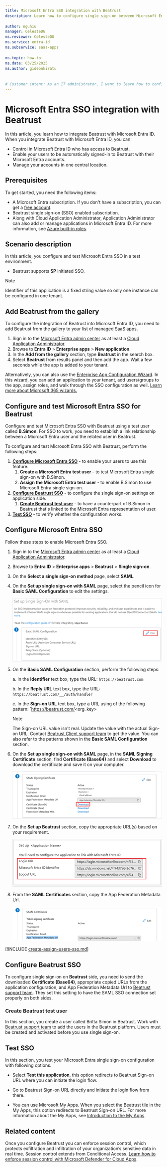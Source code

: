 ```yaml
---
title: Microsoft Entra SSO integration with Beatrust
description: Learn how to configure single sign-on between Microsoft Entra ID and Beatrust.

author: nguhiu
manager: CelesteDG
ms.reviewer: CelesteDG
ms.service: entra-id
ms.subservice: saas-apps

ms.topic: how-to
ms.date: 03/25/2025
ms.author: gideonkiratu


# Customer intent: As an IT administrator, I want to learn how to configure single sign-on between Microsoft Entra ID and Beatrust so that I can control who has access to Beatrust, enable automatic sign-in with Microsoft Entra accounts, and manage my accounts in one central location.
---
```


# Microsoft Entra SSO integration with Beatrust

In this article,  you learn how to integrate Beatrust with Microsoft Entra ID. When you integrate Beatrust with Microsoft Entra ID, you can:

* Control in Microsoft Entra ID who has access to Beatrust.
* Enable your users to be automatically signed-in to Beatrust with their Microsoft Entra accounts.
* Manage your accounts in one central location.

## Prerequisites

To get started, you need the following items:

* A Microsoft Entra subscription. If you don't have a subscription, you can get a [free account](https://azure.microsoft.com/free/).
* Beatrust single sign-on (SSO) enabled subscription.
* Along with Cloud Application Administrator, Application Administrator can also add or manage applications in Microsoft Entra ID.
For more information, see [Azure built-in roles](~/identity/role-based-access-control/permissions-reference.md).

## Scenario description

In this article,  you configure and test Microsoft Entra SSO in a test environment.

* Beatrust supports **SP** initiated SSO.

> [!NOTE]
> Identifier of this application is a fixed string value so only one instance can be configured in one tenant.

## Add Beatrust from the gallery

To configure the integration of Beatrust into Microsoft Entra ID, you need to add Beatrust from the gallery to your list of managed SaaS apps.

1. Sign in to the [Microsoft Entra admin center](https://entra.microsoft.com) as at least a [Cloud Application Administrator](~/identity/role-based-access-control/permissions-reference.md#cloud-application-administrator).
1. Browse to **Entra ID** > **Enterprise apps** > **New application**.
1. In the **Add from the gallery** section, type **Beatrust** in the search box.
1. Select **Beatrust** from results panel and then add the app. Wait a few seconds while the app is added to your tenant.

 Alternatively, you can also use the [Enterprise App Configuration Wizard](https://portal.office.com/AdminPortal/home?Q=Docs#/azureadappintegration). In this wizard, you can add an application to your tenant, add users/groups to the app, assign roles, and walk through the SSO configuration as well. [Learn more about Microsoft 365 wizards.](/microsoft-365/admin/misc/azure-ad-setup-guides)

<a name='configure-and-test-azure-ad-sso-for-beatrust'></a>

## Configure and test Microsoft Entra SSO for Beatrust

Configure and test Microsoft Entra SSO with Beatrust using a test user called **B.Simon**. For SSO to work, you need to establish a link relationship between a Microsoft Entra user and the related user in Beatrust.

To configure and test Microsoft Entra SSO with Beatrust, perform the following steps:

1. **[Configure Microsoft Entra SSO](#configure-azure-ad-sso)** - to enable your users to use this feature.
    1. **Create a Microsoft Entra test user** - to test Microsoft Entra single sign-on with B.Simon.
    1. **Assign the Microsoft Entra test user** - to enable B.Simon to use Microsoft Entra single sign-on.
1. **[Configure Beatrust SSO](#configure-beatrust-sso)** - to configure the single sign-on settings on application side.
    1. **[Create Beatrust test user](#create-beatrust-test-user)** - to have a counterpart of B.Simon in Beatrust that's linked to the Microsoft Entra representation of user.
1. **[Test SSO](#test-sso)** - to verify whether the configuration works.

<a name='configure-azure-ad-sso'></a>

## Configure Microsoft Entra SSO

Follow these steps to enable Microsoft Entra SSO.

1. Sign in to the [Microsoft Entra admin center](https://entra.microsoft.com) as at least a [Cloud Application Administrator](~/identity/role-based-access-control/permissions-reference.md#cloud-application-administrator).
1. Browse to **Entra ID** > **Enterprise apps** > **Beatrust** > **Single sign-on**.
1. On the **Select a single sign-on method** page, select **SAML**.
1. On the **Set up single sign-on with SAML** page, select the pencil icon for **Basic SAML Configuration** to edit the settings.

   ![Edit Basic SAML Configuration](common/edit-urls.png)

1. On the **Basic SAML Configuration** section, perform the following steps:

    a. In the **Identifier** text box, type the URL:
    `https://beatrust.com`

    b. In the **Reply URL** text box, type the URL:
    `https://beatrust.com/__/auth/handler`

    c. In the **Sign-on URL** text box, type a URL using  of the following pattern:
    `https://beatrust.com/<org_key>

    > [!NOTE]
	> The Sign-on URL value isn't real. Update the value with the actual Sign-on URL. Contact [Beatrust Client support team](mailto:support@beatrust.com) to get the value. You can also refer to the patterns shown in the **Basic SAML Configuration** section.

1. On the **Set up single sign-on with SAML** page, in the **SAML Signing Certificate** section,  find **Certificate (Base64)** and select **Download** to download the certificate and save it on your computer.

	![The Certificate download link](common/certificatebase64.png)

1. On the **Set up Beatrust** section, copy the appropriate URL(s) based on your requirement.

	![Copy configuration URLs](common/copy-configuration-urls.png)

1. From the **SAML Certificates** section, copy the App Federation Metadata Url.

    ![Copy App Federation Metadata URL](common/app-federation-metadata-url.png)

<a name='create-an-azure-ad-test-user'></a>

[!INCLUDE [create-assign-users-sso.md](~/identity/saas-apps/includes/create-assign-users-sso.md)]

## Configure Beatrust SSO

To configure single sign-on on **Beatrust** side, you need to send the downloaded **Certificate (Base64)**, appropriate copied URLs from the application configuration, and App Federation Metadata Url to [Beatrust support team](mailto:support@beatrust.com). They set this setting to have the SAML SSO connection set properly on both sides.

### Create Beatrust test user

In this section, you create a user called Britta Simon in Beatrust. Work with [Beatrust support team](mailto:support@beatrust.com) to add the users in the Beatrust platform. Users must be created and activated before you use single sign-on.

## Test SSO 

In this section, you test your Microsoft Entra single sign-on configuration with following options. 

* Select **Test this application**, this option redirects to Beatrust Sign-on URL where you can initiate the login flow. 

* Go to Beatrust Sign-on URL directly and initiate the login flow from there.

* You can use Microsoft My Apps. When you select the Beatrust tile in the My Apps, this option redirects to Beatrust Sign-on URL. For more information about the My Apps, see [Introduction to the My Apps](https://support.microsoft.com/account-billing/sign-in-and-start-apps-from-the-my-apps-portal-2f3b1bae-0e5a-4a86-a33e-876fbd2a4510).

## Related content

Once you configure Beatrust you can enforce session control, which protects exfiltration and infiltration of your organization’s sensitive data in real time. Session control extends from Conditional Access. [Learn how to enforce session control with Microsoft Defender for Cloud Apps](/cloud-app-security/proxy-deployment-any-app).
